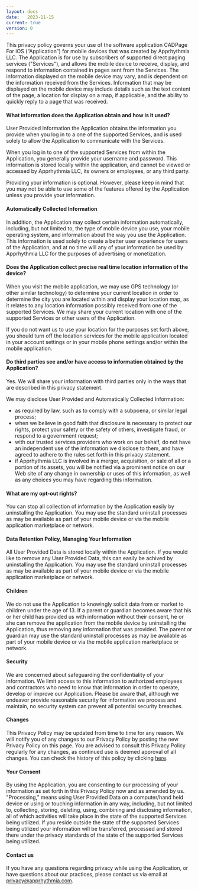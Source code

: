 ```yaml
---
layout: docs
date:   2023-11-15
current: true
version: 0
---
```


This privacy policy governs your use of the software application CADPage For iOS
(“Application”) for mobile devices that was created by Apprhythmia LLC. The
Application is for use by subscribers of supported direct paging services ("Services"),
and allows the mobile device to receive, display, and respond to information contained
in pages sent from the Services. The information displayed on the mobile device
may vary, and is dependent on the information received from the Services.
Information that may be displayed on the mobile device may include details such
as the text content of the page, a location for display on a map, if applicable,
and the ability to quickly reply to a page that was received.

#### What information does the Application obtain and how is it used?  
User Provided Information the Application obtains the information you provide when you log in to a one of the supported Services, and is used solely to allow the Application to communicate with the Services.

When you log in to one of the supported Services from within the Application, you generally provide your username and password. This information is stored locally within the application, and cannot be viewed or accessed by Apprhythmia LLC, its owners or employees, or any third party.

Providing your information is optional. However, please keep in mind that you may not be able to use some of the features offered by the Application unless you provide your information.

#### Automatically Collected Information
In addition, the Application may collect certain information automatically, including, but not limited to, the type of mobile device you use, your mobile operating system, and information about the way you use the Application. This information is used solely to create a better user experience for users of the Application, and at no time will any of your information be used by Apprhythmia LLC for the purposes of advertising or monetization.

#### Does the Application collect precise real time location information of the device?
When you visit the mobile application, we may use GPS technology (or other similar technology) to determine your current location in order to determine the city you are located within and display your location map, as it relates to any location information possibly received from one of the supported Services. We may share your current location with one of the supported Services or other users of the Application.

If you do not want us to use your location for the purposes set forth above, you should turn off the location services for the mobile application located in your account settings or in your mobile phone settings and/or within the mobile application.

#### Do third parties see and/or have access to information obtained by the Application?
Yes. We will share your information with third parties only in the ways that are described in this privacy statement.

We may disclose User Provided and Automatically Collected Information:

- as required by law, such as to comply with a subpoena, or similar legal process;
- when we believe in good faith that disclosure is necessary to protect our rights, protect your safety or the safety of others, investigate fraud, or respond to a government request;
- with our trusted services providers who work on our behalf, do not have an independent use of the information we disclose to them, and have agreed to adhere to the rules set forth in this privacy statement.
- if Apprhythmia LLC is involved in a merger, acquisition, or sale of all or a portion of its assets, you will be notified via a prominent notice on our Web site of any change in ownership or uses of this information, as well as any choices you may have regarding this information.

#### What are my opt-out rights?
You can stop all collection of information by the Application easily by uninstalling the Application. You may use the standard uninstall processes as may be available as part of your mobile device or via the mobile application marketplace or network.

#### Data Retention Policy, Managing Your Information
All User Provided Data is stored locally within the Application. If you would like to remove any User Provided Data, this can easily be achived by uninstalling the Application. You may use the standard uninstall processes as may be available as part of your mobile device or via the mobile application marketplace or network.

#### Children
We do not use the Application to knowingly solicit data from or market to children under the age of 13. If a parent or guardian becomes aware that his or her child has provided us with information without their consent, he or she can remove the application from the mobile device by uninstalling the Application, thus removing any information that was provided. The parent or guardian may use the standard uninstall processes as may be available as part of your mobile device or via the mobile application marketplace or network.

#### Security
We are concerned about safeguarding the confidentiality of your information. We limit access to this information to authorized employees and contractors who need to know that information in order to operate, develop or improve our Application. Please be aware that, although we endeavor provide reasonable security for information we process and maintain, no security system can prevent all potential security breaches.

#### Changes
This Privacy Policy may be updated from time to time for any reason. We will notify you of any changes to our Privacy Policy by posting the new Privacy Policy on this page. You are advised to consult this Privacy Policy regularly for any changes, as continued use is deemed approval of all changes. You can check the history of this policy by clicking [here]({{site.url}}/privacy/cadpage/revisions/ "Revisions").

#### Your Consent
By using the Application, you are consenting to our processing of your information as set forth in this Privacy Policy now and as amended by us. "Processing,” means using User Provided Data on a computer/hand held device or using or touching information in any way, including, but not limited to, collecting, storing, deleting, using, combining and disclosing information, all of which activities will take place in the state of the supported Services being utilized. If you reside outside the state of the supported Services being utilized your information will be transferred, processed and stored there under the privacy standards of the state of the supported Services being utilized.

#### Contact us
If you have any questions regarding privacy while using the Application, or have questions about our practices, please contact us via email at privacy@apprhythmia.com.
